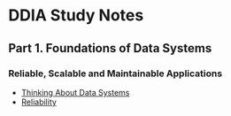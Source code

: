 # DDIA Study Notes
## Part 1. Foundations of Data Systems
### Reliable, Scalable and Maintainable Applications
- [Thinking About Data Systems](foundations/reliability_scalability_maintainability/data_systems.md)
- [Reliability](foundations/reliability_scalability_maintainability/reliability.md)
